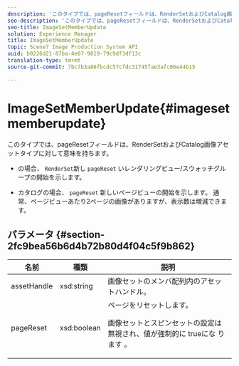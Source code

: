 ```yaml
---
description: 'このタイプでは、pageResetフィールドは、RenderSetおよびCatalog画像アセットタイプに対して意味を持ちます。 '
seo-description: 'このタイプでは、pageResetフィールドは、RenderSetおよびCatalog画像アセットタイプに対して意味を持ちます。 '
seo-title: ImageSetMemberUpdate
solution: Experience Manager
title: ImageSetMemberUpdate
topic: Scene7 Image Production System API
uuid: b0226d21-87ba-4e07-9819-79c9df3df13c
translation-type: tm+mt
source-git-commit: 7bc7b3a86fbcdc57cfdc31745fae3afc06e44b15

---
```



# ImageSetMemberUpdate{#imagesetmemberupdate}

このタイプでは、pageResetフィールドは、RenderSetおよびCatalog画像アセットタイプに対して意味を持ちます。

* の場合、 `RenderSet`新し `pageReset` いレンダリングビュー/スウォッチグループの開始を示します。

* カタログの場合、 `pageReset` 新しいページビューの開始を示します。 通常、ページビューあたり2ページの画像がありますが、表示数は増減できます。

## パラメータ {#section-2fc9bea56b6d4b72b80d4f04c5f9b862}

<table id="table_04100BB8ABD84EF68B0A7CE3AD946414"> 
 <thead> 
  <tr> 
   <th colname="col1" class="entry"> 名前 </th> 
   <th colname="col2" class="entry"> 種類 </th> 
   <th colname="col3" class="entry"> 説明 </th> 
  </tr> 
 </thead>
 <tbody> 
  <tr> 
   <td colname="col1"> <span class="codeph"> <span class="varname"> assetHandle</span></span> </td> 
   <td colname="col2"> <span class="codeph"> xsd:string</span> </td> 
   <td colname="col3"> 画像セットのメンバ配列内のアセットハンドル。 </td> 
  </tr> 
  <tr> 
   <td colname="col1"> <span class="codeph"> <span class="varname"> pageReset</span></span> </td> 
   <td colname="col2"> <span class="codeph"> xsd:boolean</span> </td> 
   <td colname="col3">ページをリセットします。 <p>画像セットとスピンセットの設定は無視され、値が強制的に <span class="codeph"> trueにな</span> ります <span class="codeph"></span>。 </p></td> 
  </tr> 
 </tbody> 
</table>

